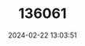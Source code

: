 ---
title: "136061"
category: "Pristimantis cordovae"
draft: false
date: 2024-02-22 13:03:51
languages:
  Spanish; Castilian: ["Rana Campanita"]
---